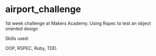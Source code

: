 # airport_challenge
1st week challenge at Makers Academy. Using Rspec to test an object oriented design

Skills used:

OOP, RSPEC, Ruby, TDD.

